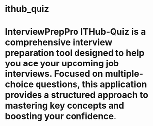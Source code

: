 # ithub_quiz
# InterviewPrepPro  **ITHub-Quiz** is a comprehensive interview preparation tool designed to help you ace your upcoming job interviews. Focused on multiple-choice questions, this application provides a structured approach to mastering key concepts and boosting your confidence. 
